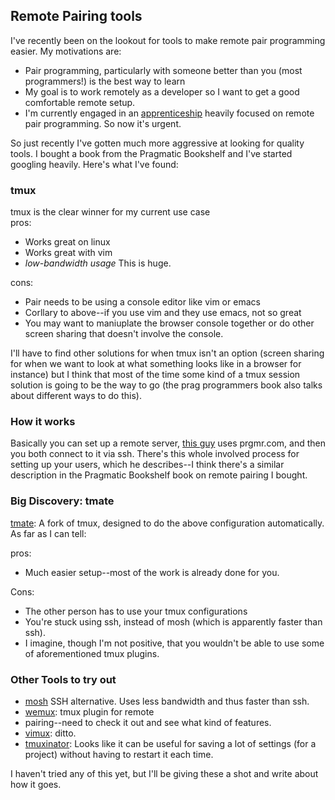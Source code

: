## Remote Pairing tools
I've recently been on the lookout for tools to make remote pair
programming easier. My motivations are:
- Pair programming, particularly with someone better than you (most
  programmers!) is the best way to learn
- My goal is to work remotely as a developer so I want to get a good
  comfortable remote setup.
- I'm currently engaged in an [apprenticeship](www.bloc.io) heavily focused on remote
  pair programming. So now it's urgent.

So just recently I've gotten much more aggressive at looking for quality
tools. I bought a book from the Pragmatic Bookshelf and I've started
googling heavily. Here's what I've found:

### tmux

tmux is the clear winner for my current use case<br>
pros:
- Works great on linux
- Works great with vim
- _*low-bandwidth usage*_ This is huge.

cons:
- Pair needs to be using a console editor like vim or emacs
- Corllary to above--if you use vim and they use emacs, not so great
- You may want to maniuplate the browser console together or do other
  screen sharing that doesn't involve the console.

I'll have to find other solutions for when tmux isn't an option (screen sharing for when we want to look at what something looks like in a browser for instance) but I think that most of the time some kind of a tmux session solution is going to be the way to go (the prag programmers book also talks about different ways to do this).

### How it works
Basically you can set up a remote server, [this guy](http://www.zeespencer.com/articles/building-a-remote-pairing-setup/) uses prgmr.com, and then you both connect to it via ssh. There's this whole involved process for setting up your users, which he describes--I think there's a similar description in the Pragmatic Bookshelf book on remote pairing I bought.

### Big Discovery: tmate

[tmate](http://tmate.io/): A fork of tmux, designed to do the
above configuration automatically. As far as I can tell:

  pros:
  - Much easier setup--most of the work is already done for you.

  Cons:
  - The other person has to use your tmux configurations
  - You're stuck using ssh, instead of mosh (which is apparently faster than ssh).
  - I imagine, though I'm not positive, that you wouldn't be able to use some of aforementioned tmux plugins.

### Other Tools to try out

- [mosh](http://mosh.mit.edu/) SSH alternative. Uses less bandwidth and thus faster than ssh.
- [wemux](https://github.com/zolrath/wemux): tmux plugin for remote
- pairing--need to check it out and see what kind of features.
- [vimux](https://github.com/benmills/vimux): ditto.
- [tmuxinator](https://github.com/tmuxinator/tmuxinator): Looks like it
can be useful for saving a lot of settings (for a project) without
having to restart it each time.

I haven't tried any of this yet, but I'll be giving these a shot and write about how it goes.
